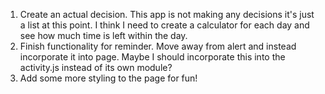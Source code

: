 1. Create an actual decision. This app is not making any decisions it's just a list at this point. I think I need to create a calculator for each day and see how much time is left within the day.
2. Finish functionality for reminder. Move away from alert and instead incorporate it into page. Maybe I should incorporate this into the activity.js instead of its own module?
3. Add some more styling to the page for fun!

